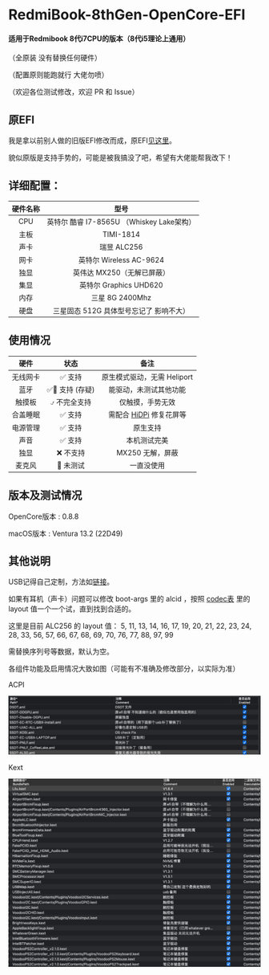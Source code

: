 # RedmiBook-8thGen-OpenCore-EFI
 #### 适用于Redmibook 8代i7CPU的版本（8代i5理论上通用）

 （全原装 没有替换任何硬件）
 
 （配置原则能跑就行 大佬勿喷）
 
 （欢迎各位测试修改，欢迎 PR 和 Issue）

 ## 原EFI

 我是拿以前别人做的旧版EFI修改而成，原EFI[见这里][EFI]。

 貌似原版是支持手势的，可能是被我搞没了吧，希望有大佬能帮我改下！

 
 ## 详细配置：

 | 硬件名称 | 型号 |
 | :-----:| :----------------: |
 | CPU | 英特尔 酷睿 I7-8565U （Whiskey Lake架构） |
 | 主板 | TIMI-1814 |
 | 声卡 | 瑞昱 ALC256 |
 | 网卡 | 英特尔 Wireless  AC-9624 |
 | 独显 | 英伟达 MX250（无解已屏蔽） |
 | 集显 | 英特尔 Graphics UHD620 |
 | 内存 | 三星 8G 2400Mhz |
 | 硬盘 | 三星固态 512G 具体型号忘记了 影响不大） |

 ## 使用情况

|硬件|状态|备注|
|:----:|:----:|:----:|
|无线网卡|✅ 支持|原生模式驱动，无需 Heliport|
|蓝牙|✅🤨 支持 (存疑)|能驱动，未测试其他功能|
|触摸板|⍻ 不完全支持|仅触摸，手势无效|
|合盖睡眠|✅ 支持|需配合 [HiDPi][HiDPi] 修复花屏等|
|电源管理|✅ 支持|原生支持
|声音|✅ 支持|本机测试完美|
|独显|❌ 不支持|MX250 无解，屏蔽|
|麦克风|🤷 未测试|一直没使用

## 版本及测试情况

OpenCore版本 : 0.8.8

macOS版本 : Ventura 13.2 (22D49)

## 其他说明

USB记得自己定制，方法如[链接][USB]。

如果有耳机（声卡）问题可以修改 boot-args 里的 alcid ，按照 [codec表][codec] 里的 layout 值一个一个试，直到找到合适的。

这里是目前 ALC256 的 layout 值：
5, 11, 13, 14, 16, 17, 19, 20, 21, 22, 23, 24, 28, 33, 56, 57, 66, 67, 68, 69, 70, 76, 77, 88, 97, 99

需替换序列号等数据，默认为空。

各组件功能及启用情况大致如图（可能有不准确及修改部分，以实际为准）

ACPI

![ACPI][ACPI]

Kext

![Kext][Kext]

[USB]: https://macx.top/26316.html
[ACPI]: /Readme_img/SCR-20230207-fg2.png
[Kext]: /Readme_img/SCR-20230207-fhg.png
[HiDPi]: https://github.com/xzhih/one-key-hidpi
[EFI]: https://macx.top/16960.html
[codec]: https://github.com/acidanthera/AppleALC/wiki/Supported-codecs
